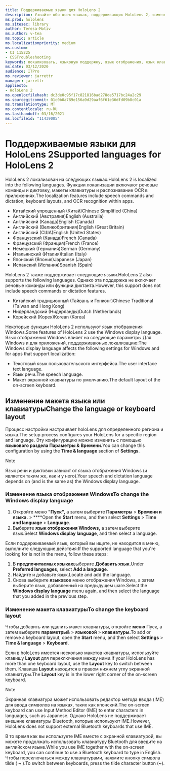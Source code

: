 ```yaml
---
title: Поддерживаемые языки для HoloLens 2
description: Узнайте обо всех языках, поддерживающих HoloLens 2, изменении макетов клавиатуры и обновлении языка отображения Windows.
ms.prod: hololens
ms.sitesec: library
author: Teresa-Motiv
ms.author: v-tea
ms.topic: article
ms.localizationpriority: medium
ms.custom:
- CI 115225
- CSSTroubleshooting
keywords: локализовать, языковую поддержку, язык отображения, язык клавиатуры, IME, макет клавиатуры
ms.date: 03/12/2020
audience: ITPro
ms.reviewer: jarrettr
manager: jarrettr
appliesto:
- HoloLens 2
ms.openlocfilehash: dc3de0c95f17c821816bad278de5717bc24a2c29
ms.sourcegitcommit: 01c0b0a789e156a9d29aaf6f61e36dfd09b8c01a
ms.translationtype: MT
ms.contentlocale: ru-RU
ms.lasthandoff: 03/16/2021
ms.locfileid: "11439005"
---
```

# <a name="supported-languages-for-hololens-2"></a><span data-ttu-id="b95ce-104">Поддерживаемые языки для HoloLens 2</span><span class="sxs-lookup"><span data-stu-id="b95ce-104">Supported languages for HoloLens 2</span></span>

<span data-ttu-id="b95ce-105">HoloLens 2 локализован на следующих языках.</span><span class="sxs-lookup"><span data-stu-id="b95ce-105">HoloLens 2 is localized into the following languages.</span></span> <span data-ttu-id="b95ce-106">Функции локализации включают речовые команды и диктовку, макеты клавиатуры и распознавание OCR в приложениях.</span><span class="sxs-lookup"><span data-stu-id="b95ce-106">The localization features include speech commands and dictation, keyboard layouts, and OCR recognition within apps.</span></span>

- <span data-ttu-id="b95ce-107">Китайский упрощенный (Китай)</span><span class="sxs-lookup"><span data-stu-id="b95ce-107">Chinese Simplified (China)</span></span>
- <span data-ttu-id="b95ce-108">Английский (Австралия)</span><span class="sxs-lookup"><span data-stu-id="b95ce-108">English (Australia)</span></span>
- <span data-ttu-id="b95ce-109">Английский (Канада)</span><span class="sxs-lookup"><span data-stu-id="b95ce-109">English (Canada)</span></span>
- <span data-ttu-id="b95ce-110">Английский (Великобритания)</span><span class="sxs-lookup"><span data-stu-id="b95ce-110">English (Great Britain)</span></span>
- <span data-ttu-id="b95ce-111">Английский (США)</span><span class="sxs-lookup"><span data-stu-id="b95ce-111">English (United States)</span></span>
- <span data-ttu-id="b95ce-112">Французский (Канада)</span><span class="sxs-lookup"><span data-stu-id="b95ce-112">French (Canada)</span></span>
- <span data-ttu-id="b95ce-113">Французский (Франция)</span><span class="sxs-lookup"><span data-stu-id="b95ce-113">French (France)</span></span>
- <span data-ttu-id="b95ce-114">Немецкий (Германия)</span><span class="sxs-lookup"><span data-stu-id="b95ce-114">German (Germany)</span></span>
- <span data-ttu-id="b95ce-115">Итальянский (Италия)</span><span class="sxs-lookup"><span data-stu-id="b95ce-115">Italian (Italy)</span></span>
- <span data-ttu-id="b95ce-116">Японский (Япония)</span><span class="sxs-lookup"><span data-stu-id="b95ce-116">Japanese (Japan)</span></span>
- <span data-ttu-id="b95ce-117">Испанский (Испания)</span><span class="sxs-lookup"><span data-stu-id="b95ce-117">Spanish (Spain)</span></span>

<span data-ttu-id="b95ce-118">HoloLens 2 также поддерживает следующие языки.</span><span class="sxs-lookup"><span data-stu-id="b95ce-118">HoloLens 2 also supports the following languages.</span></span> <span data-ttu-id="b95ce-119">Однако эта поддержка не включает речовые команды или функции диктанта.</span><span class="sxs-lookup"><span data-stu-id="b95ce-119">However, this support does not include speech commands or dictation features.</span></span>

- <span data-ttu-id="b95ce-120">Китайский традиционный (Тайвань и Гонконг)</span><span class="sxs-lookup"><span data-stu-id="b95ce-120">Chinese Traditional (Taiwan and Hong Kong)</span></span>
- <span data-ttu-id="b95ce-121">Нидерландский (Нидерланды)</span><span class="sxs-lookup"><span data-stu-id="b95ce-121">Dutch (Netherlands)</span></span>
- <span data-ttu-id="b95ce-122">Корейский (Корея)</span><span class="sxs-lookup"><span data-stu-id="b95ce-122">Korean (Korea)</span></span>

<span data-ttu-id="b95ce-123">Некоторые функции HoloLens 2 используют язык отображения Windows.</span><span class="sxs-lookup"><span data-stu-id="b95ce-123">Some features of HoloLens 2 use the Windows display language.</span></span> <span data-ttu-id="b95ce-124">Язык отображения Windows влияет на следующие параметры Для Windows и для приложений, поддерживаюных локализацию:</span><span class="sxs-lookup"><span data-stu-id="b95ce-124">The Windows display language affects the following settings for Windows and for apps that support localization:</span></span>

- <span data-ttu-id="b95ce-125">Текстовый язык пользовательского интерфейса.</span><span class="sxs-lookup"><span data-stu-id="b95ce-125">The user interface text language.</span></span>
- <span data-ttu-id="b95ce-126">Язык речи.</span><span class="sxs-lookup"><span data-stu-id="b95ce-126">The speech language.</span></span>
- <span data-ttu-id="b95ce-127">Макет экранной клавиатуры по умолчанию.</span><span class="sxs-lookup"><span data-stu-id="b95ce-127">The default layout of the on-screen keyboard.</span></span>

## <a name="change-the-language-or-keyboard-layout"></a><span data-ttu-id="b95ce-128">Изменение макета языка или клавиатуры</span><span class="sxs-lookup"><span data-stu-id="b95ce-128">Change the language or keyboard layout</span></span>

<span data-ttu-id="b95ce-129">Процесс настройки настраивает holoLens для определенного региона и языка.</span><span class="sxs-lookup"><span data-stu-id="b95ce-129">The setup process configures your HoloLens for a specific region and language.</span></span> <span data-ttu-id="b95ce-130">Эту конфигурацию можно изменить с помощью **языкового раздела Параметры &** **Времени.**</span><span class="sxs-lookup"><span data-stu-id="b95ce-130">You can change this configuration by using the **Time & language** section of **Settings**.</span></span>

> [!NOTE]  
> <span data-ttu-id="b95ce-131">Язык речи и диктовки зависит от языка отображения Windows (и является таким же, как и у него).</span><span class="sxs-lookup"><span data-stu-id="b95ce-131">Your speech and dictation language depends on (and is the same as) the Windows display language.</span></span>

### <a name="to-change-the-windows-display-language"></a><span data-ttu-id="b95ce-132">Изменение языка отображения Windows</span><span class="sxs-lookup"><span data-stu-id="b95ce-132">To change the Windows display language</span></span>

1. <span data-ttu-id="b95ce-133">Откройте меню **"Пуск",** а затем выберите **Параметры**  >  **Времени и языка.**  >  \*\*\*\*</span><span class="sxs-lookup"><span data-stu-id="b95ce-133">Open the **Start** menu, and then select **Settings** > **Time and language** > **Language**.</span></span>
2. <span data-ttu-id="b95ce-134">Выберите **язык отображения Windows,** а затем выберите язык.</span><span class="sxs-lookup"><span data-stu-id="b95ce-134">Select **Windows display language**, and then select a language.</span></span>  

<span data-ttu-id="b95ce-135">Если поддерживаемый язык, который вы ищете, не находится в меню, выполните следующие действия:</span><span class="sxs-lookup"><span data-stu-id="b95ce-135">If the supported language that you're looking for is not in the menu, follow these steps:</span></span>  

1. <span data-ttu-id="b95ce-136">В **предпочитаемых языках**выберите **Добавить язык.**</span><span class="sxs-lookup"><span data-stu-id="b95ce-136">Under **Preferred languages**, select **Add a language**.</span></span>
2. <span data-ttu-id="b95ce-137">Найдите и добавьте язык.</span><span class="sxs-lookup"><span data-stu-id="b95ce-137">Locate and add the language.</span></span>
3. <span data-ttu-id="b95ce-138">Снова выберите **языковое** меню отображения Windows, а затем выберите язык, добавленный на предыдущем шаге.</span><span class="sxs-lookup"><span data-stu-id="b95ce-138">Select the **Windows display language** menu again, and then select the language that you added in the previous step.</span></span>

### <a name="to-change-the-keyboard-layout"></a><span data-ttu-id="b95ce-139">Изменение макета клавиатуры</span><span class="sxs-lookup"><span data-stu-id="b95ce-139">To change the keyboard layout</span></span>

<span data-ttu-id="b95ce-140">Чтобы добавить или удалить макет клавиатуры, откройте **меню** Пуск, а затем выберите **параметры**&  >  **языковой**  >  **клавиатуры.**</span><span class="sxs-lookup"><span data-stu-id="b95ce-140">To add or remove a keyboard layout, open the **Start** menu, and then select **Settings** > **Time & language** > **Keyboard**.</span></span>

<span data-ttu-id="b95ce-141">Если в holoLens имеется несколько макетов клавиатуры, используйте клавишу **Layout** для переключения между ними.</span><span class="sxs-lookup"><span data-stu-id="b95ce-141">If your HoloLens has more than one keyboard layout, use the **Layout** key to switch between them.</span></span> <span data-ttu-id="b95ce-142">Клавиша **Layout** находится в правом нижнем углу экранной клавиатуры.</span><span class="sxs-lookup"><span data-stu-id="b95ce-142">The **Layout** key is in the lower right corner of the on-screen keyboard.</span></span>

> [!NOTE]  
> <span data-ttu-id="b95ce-143">Экранная клавиатура может использовать редактор метода ввода (IME) для ввода символов на языках, таких как японский.</span><span class="sxs-lookup"><span data-stu-id="b95ce-143">The on-screen keyboard can use Input Method Editor (IME) to enter characters in languages, such as Japanese.</span></span> <span data-ttu-id="b95ce-144">Однако HoloLens не поддерживает внешние клавиатуры Bluetooth, которые используют IME.</span><span class="sxs-lookup"><span data-stu-id="b95ce-144">However, HoloLens does not support external Bluetooth keyboards that use IME.</span></span>
>  
> <span data-ttu-id="b95ce-145">В то время как вы используете IME вместе с экранной клавиатурой, вы можете продолжать использовать клавиатуру Bluetooth для введите на английском языке.</span><span class="sxs-lookup"><span data-stu-id="b95ce-145">While you use IME together with the on-screen keyboard, you can continue to use a Bluetooth keyboard to type in English.</span></span> <span data-ttu-id="b95ce-146">Чтобы переключаться между клавиатурами, нажмите кнопку символа tilde ( **~** ).</span><span class="sxs-lookup"><span data-stu-id="b95ce-146">To switch between keyboards, press the tilde character button (**~**).</span></span>
